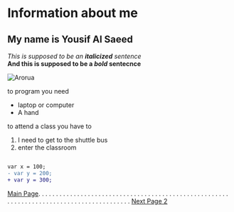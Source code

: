 # Information about me 
## My name is Yousif Al Saeed 
 _This is supposed to be an **italicized** sentence_  
 **And this is supposed to be a _bold_ sentecnce**   
 
 ![Arorua](https://stores.selzstatic.com/nvyn50kugf4/assets/settings/lightscape-735108-unsplash.jpg?v=20190315040845)

 
 to program you need 
 * laptop or computer
 * A hand
 
 
 to attend a class you have to 
 1. I need to get to the shuttle bus
 2. enter the classroom 
 


```diff

var x = 100;
- var y = 200;
+ var y = 300;

```

[Main Page](https://github.com/YousifAlSaeed/FinalProject). . . . . . . . . . . . . . . . . . . . . . . . . . . . . . . . . . . . . . . . . . . . . . . . . . . . . . . . . . . . . . . . . . . . . . . . . . . . . . . . . . . . . . . . .  [Next Page 2](https://github.com/YousifAlSaeed/FinalProject/blob/master/Page2.md)
